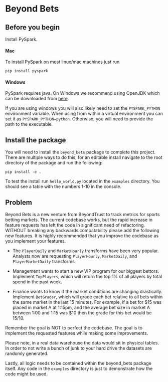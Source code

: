 # Beyond Bets

## Before you begin

Install PySpark.

#### Mac
To install PySpark on most linux/mac machines just run

`pip install pyspark`

#### Windows
PySpark requires java. On Windows we recommend using OpenJDK which can be downloaded from [here](https://learn.microsoft.com/en-us/java/openjdk/download).

If you are using windows you will also likely need to set the `PYSPARK_PYTHON` environment variable. When using from within a virtual environment you can set it as `PYSPARK_PYTHON=python`. Otherwise, you will need to provide the path to the executable.

## Install the package
You will need to install the `beyond_bets` package to complete this project. There are multiple ways to do this, for an editable install navigate to the root directory of the package and run the following:

`pip install -e .`

To test the install run `hello_world.py` located in the `examples` directory. You should see a table with the numbers 1-10 in the console.

## Problem
Beyond Bets is a new venture from BeyondTrust to track metrics for sports betting markets. The current codebase works, but the rapid increase in feature requests has left the code in significant need of refactoring. WITHOUT breaking any backwards compatability please add the following new features. It is highly recommended that you improve the codebase as you implement your features.

* The `PlayerDaily` and `MarketHourly` transforms have been very popular. Analysts now are requesting `PlayerHourly`, `MarketDaily`, and `PlayerMarketDaily` transforms.

* Management wants to start a new VIP program for our biggest bettors. Implement `TopPlayers`, which will return the top 1% of all players by total spend in the past week.

* Finance wants to know if the market conditions are changing drastically. Implement `BetGrader`, which will grade each bet relative to all bets within the same market in the last 15 minutes. For example, if a bet for $15 was placed in market A at 1:15pm, and the average bet size in market A between 1:00 and 1:15 was $10 then the grade for this bet would be $15/$10.

Remember the goal is NOT to perfect the codebase. The goal is to implement the requested features while making some improvements.

Please note, in a real data warehouse the data would sit in physical tables. In order to not write a bunch of junk to your hard drive the datasets are randomly generated.

Lastly, all logic needs to be contained within the beyond_bets package itself. Any code in the `examples` directory is just to demonstrate how the code might be used.
